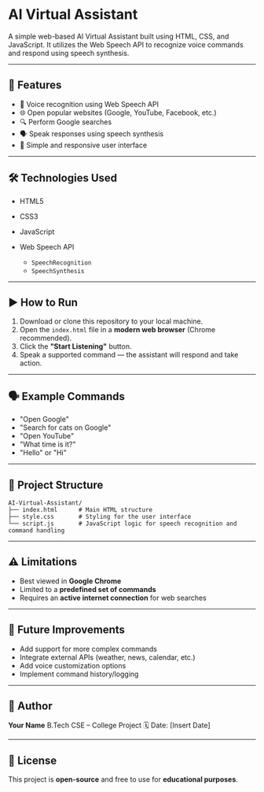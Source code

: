 # AI Virtual Assistant

A simple web-based AI Virtual Assistant built using HTML, CSS, and JavaScript. It utilizes the Web Speech API to recognize voice commands and respond using speech synthesis.

---

## 🚀 Features

* 🎤 Voice recognition using Web Speech API
* 🌐 Open popular websites (Google, YouTube, Facebook, etc.)
* 🔍 Perform Google searches
* 🗣️ Speak responses using speech synthesis
* 📱 Simple and responsive user interface

---

## 🛠️ Technologies Used

* HTML5
* CSS3
* JavaScript
* Web Speech API

  * `SpeechRecognition`
  * `SpeechSynthesis`

---

## ▶️ How to Run

1. Download or clone this repository to your local machine.
2. Open the `index.html` file in a **modern web browser** (Chrome recommended).
3. Click the **"Start Listening"** button.
4. Speak a supported command — the assistant will respond and take action.

---

## 🗣️ Example Commands

* "Open Google"
* "Search for cats on Google"
* "Open YouTube"
* "What time is it?"
* "Hello" or "Hi"

---

## 📁 Project Structure

```
AI-Virtual-Assistant/
├── index.html      # Main HTML structure
├── style.css       # Styling for the user interface
└── script.js       # JavaScript logic for speech recognition and command handling
```

---

## ⚠️ Limitations

* Best viewed in **Google Chrome**
* Limited to a **predefined set of commands**
* Requires an **active internet connection** for web searches

---

## 🌱 Future Improvements

* Add support for more complex commands
* Integrate external APIs (weather, news, calendar, etc.)
* Add voice customization options
* Implement command history/logging

---

## 👤 Author

**Your Name**
B.Tech CSE – College Project
🗓️ Date: \[Insert Date]

---

## 📄 License

This project is **open-source** and free to use for **educational purposes**.
